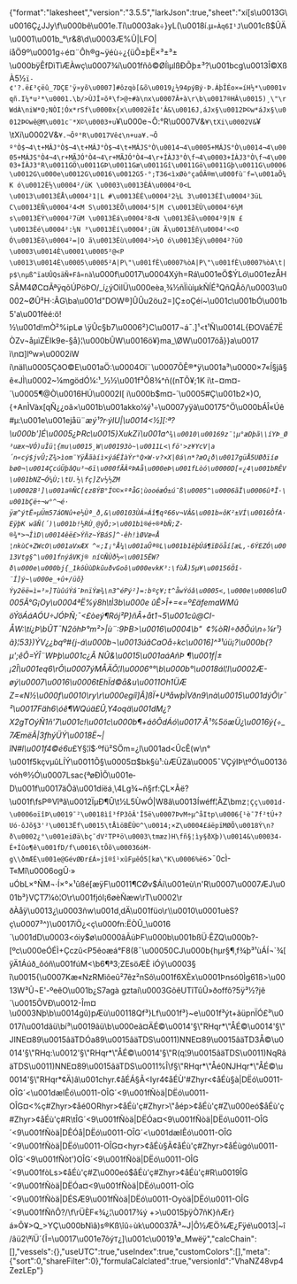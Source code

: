 {"format":"lakesheet","version":"3.5.5","larkJson":true,"sheet":"xí[s\u0013G\u0016Ç¿JJy\f\u000bê\u001e.Tí\u0003ak÷}yL(\u0018í.µ`»Àq6I¹J`\u001cß$ÛÄ\u0001\u001b_°\r&8\\d\u0003Æ%Û|LFO|íåÖ9º\u0001g÷é¤¨Ôh®g~ÿéù÷¿{üÕ±þË×³±³±\u000bÿÊfDìTìÆÀwç\u0007¾í\u001fñô©ØÍìµlßÐÕþ±³?\u001bcg\u0013Î©XßÀ5½`ï-¢'?.ë£³çëû_7DÇE'ÿ»yõ\u0007]#ôzqò[&õ\u0019¿½94pýBý·Þ.ÁþÎÉo×=íH½*\u0001vqñ.I¼*u²*\u0001.\b/>ÙJÎ¤õª\f>@÷#à\nx\u0007Â+à\r\b\u0017®HÂ\u0015)¸\"\rWdÀ\niW*O;NÒI¦Óx*rSf\u0000x{x\u0002ëÎ¢'Â&\u0016J,áJx§\u0012Þ©w*áJx§\u0012Þ©wê@M\u001c¨*X©\u0003+u`¥\u000e¬Ô:°R\u0007V&`¥\tXi\u0002V&`¥\tXi\u0002V&`¥.¬Ôº°R\u0017Vê¢\n+ua¥.¬Ôº°Ò$¬4\t+MÂJ°Ò$¬4\t+MÂJ°Ò$¬4\t+MÁJS°Ò\u0014¬4\u0005+MÁJS°Ò\u0014¬4\u0005+MÁJS°Ò4¬4\r+MÃJÓ°Ò4¬4\r+MÃJÓ°Ò4¬4\r+ÍÀJ3°Ò\f¬4\u0003+ÍÀJ3°Ò\f¬4\u0003+ÍÀJ3°R\u0011GÖ\u0011GÞ\u0011Gæ\u0011Gî\u0011Gö\u0011Gþ\u0011G\u0006\u0012G\u000e\u0012G\u0016\u0012G5·°;T36<ìxØò°çaÓÃ®m\u000fù¨f=\u001aÕ¼K ó\u0012È½\u0004²/üK \u0003\u0013ÈÁ\u0004²0<L \u0013\u0013ÈÅ\u0004²1|L #\u0013ÈÉ\u0004²2¼L 3\u0013ÈÍ\u0004²3üL C\u0013ÈÑ\u0004²4<M S\u0013ÈÕ\u0004²5|M c\u0013ÈÙ\u0004²6¼M s\u0013ÈÝ\u0004²7üM \u0013Èá\u0004²8<N \u0013Èå\u0004²9|N £\u0013Èé\u0004²:¼N ³\u0013Èí\u0004²;üN Ã\u0013Èñ\u0004²<<O Ó\u0013Èõ\u0004²=|O ã\u0013Èù\u0004²>¼O ó\u0013Èý\u0004²?üO \u0003\u0014È\u0001\u0005²@<P \u0013\u0014È\u0005\u0005²A|P\"\u001fÈ\u0007%òA|P\"\u001fÈ\u0007%òA\t|p$\nµß^ïaUÛQsäÑ+Fâ«nà`\u000f\u0017\u0004Xýh=Rá\u001eÖ$ÝLó\u001ezÅHSÂM4ØC¤ÃªÿqõÚPöÞO/_í¿ýOìlÜ\u000eèa¸¾½ñÏìùìµkÑÍÉ³QñQÂõ/\u0003\u0002~ØÛ²H·:ÂG\ba\u001d\"DOW®]ÛÛu2öu2=]Ç±oÇéí~\u001c\u001bÓ\u001b5'a\u001fèé:ö!½\u001d!mÒ²%ipLø \\ÿÛc§b7\u0006²}C\u0017¬á¯.]¹<t¹Ñ\u0014L{ÐOVãÉ7ËÒZv¬åµìZËIk9e-§­å}­¦\u000bÛW\u0016ö¥}ma_\\ØW\u0017öå}}a\u0017 ì\n¤]lºw»\u0002iW í\näI\u0005ÇðO©E\u001aÖ:\u0004Oï¨\u0007ÕÊ®*ÿ\u001a³\u0000×7«Í§jâ§ê«JÌ\u0002~¼mgödÓ¼­:¹_½½\u001f³Ô8¾^ñ((nTÕ¥;1K i\t$-¤%´\u0004¶@Ò\u0016HÚ\u0002I[ i\u000b$m¤-´\u0005¶@Ò\u0016HÚ\u0002I[ i\u000b$m¤-´\u0005#Ç\u001b2×)O,{+AnÌVàx[qÑ¿¿oã×\u001b\u001akko¼ý¹÷\u0007yÿà\u00175^Ö\u000bÁÎ«Úê#µ:\u001e\u001ejåü¨*æý¹?r·ýIU|\u0014<½][:ª?\u000b']É\u0005¿ÞRc\u0015}XukZï\u001a^`¾\u0010\u00169z¨¦µ°æDþã\\íYÞ_Ø³uæx¬VÓ)u­Îü¦{mu\u0015¸W\u00193ò~\u0011L<\fö'>z¥YcV|a´n«cý$jvÛ;Z¾>ìom¨YÿÅãàíì×ýáÉÌàÝr°Q×W·v?×X|0á\n*?æO¿ð\u0017güÅ5UØðïíøbø0¬\u0014ÇcúÜþâQu³¬6ï\u000fÃÂºÞAå\u000eÞ\u001fLòó\u0000D[«¿4\u001bRÊV\u001bNZ¬Ó¼Ù;\tU.½\fç]Zv½½ZM\u0002B¹]\u001a®ÑC[¢z8ÝB°Í©©×ºªåG¦ùooéæÓ±ú¯ß\u0005^\u0006ãÏ\u0006ûªÏ·\u001bÇë÷¬w°^­¬é·ÿæ^ýtË»µÜm57áONû+e½Ùª_ð,&\u00103ÙÁ»Áî¶qº66v¬VÂ&\u001b«ôK²±VÍ\u0016ÔfA·EÿþK wãÑ(´)\u001b!½RÙ¸@ýÕ;>\u001bì®é÷®ªbÑ;Z­­®¾*>¬ÎìD\u0014êë£>Ýñz~ÝBáS]^·êh!ìØVæ«Å¦nkùC+ZWcO\u001aVxÆX ^«;I¡°Å¼\u001aÛª®L\u001b1ëþÚá¶ïÐöåí[æL,-6ÝEZÓ\u0013Vtg§^\u001fnýâVKj® ní©ÑÙð½«\u0015ËW?ð\u000e\u000bj{_1kôÙùDkûuðvGoô\u000evkK³:\fùÅ)5µ¥\u00156Öî­¨Í]ý~\u000e_+û+/üõ}Ýy2ëë=ì=³»]TùûúÝá¯ÞnïÝæ¾\n3^éPý²]=:bºç¥;t^åwÝóâ\u0005<,\u000e\u0006`\u0005Ã°G¡Oy\u0004ªË%ý8h\tÌ3b\u000e ûÊ>Î+=«=º£_äfemaWMûöÝöÁáAÓU÷JÓÞÑ;¯<£òeý¶Rój²P}ñÂ+åt1¬5\u001cû@CI-ÅW:\tí¿Þ\bÛT¯N2õhÞ°m²>|ù¨:9ÞB>\u0016\u0004\b\"  ¢%òRI÷ððÕú\n÷¼r¹}ã}¦53})ÝV¿¿bqº#{j-á\u000b¬\u0013úâCaOå÷kc\u0016]^³¹úü¡?\u000b{?µ';êÕ=ÝÎ¨­WÞþ\u001c¿Ã *NÛ&\u0015\u001aáAñÞ ¶\u001f|±¡2Î\u001eq6\rÔ\u0007ýMÅÄÕ¦I\u0006°°\b\u000b°\u0018áI¦I\u0002Æ-øý\u0007\u0016\u0006tEhÏd©å&u\u0011Oh1ÜÆZ=«N½\u000f\u0010\ry\r\u000egíî]Â]ßÏ+UªåwþÌVðn9\nà\u0015\u001dýÕ\r¯²\u0017Fäh6*\\óê¶WQúä£Û,Y4oqä\u001dM¿?X2gTOýÑ1ñ'7\u001c!_\u001c\u000b¶+áôÕdÁó\u0017·Ã¹%5öæÜ¿\u0016ý{÷_7ÆmëÃ|3fhýÜÝ\u0018Ë~|îN#l\u001f4©é6u*£Y§¦î$·ºfü²SÖm=¿l\u001ad<ÛcÊ(w\n°\u001f5kçvµûLÍÝ\u0011Õ§\u0005¤$bk§ù¹:ùÆÜZã\u0005¯VÇýIÞ\tºÓ\u0013ôvóh®½Ó\u0007Lsac{ªøÐÌÕ\u001e­D\u001f\u0017äÕã\u001díëá¸\\4Lg¾~ñ§rf:ÇL×Ãë?\u001f\fsP®Vîªâ\u0012ÏµÐ¶Û\t½L5ÙwÓ|W8â\u0013Íwéff¦ÃZ\bmz`¦Çç\u001d­\u0006oïîÞ\u0019¯²\u0018ìî³fP3ôÂ'Î5ë\u0007ÞvM÷µ^åItp\u0006{¹è¯7f²tÚ+?Uó·ôJõ§3'²\u0013Ëf\u0015\tÅìöBËÙ©^\u0014;×Z\u0004£áëpïMØÕ\u0018Ý\n?ð\u0002¿°\u001eiØä\bç¯dV²TPªö\u0003\tmæz)H\fñ§¦ìy§ðXþ)\u0014&\u00034-É+Íûo¶ê\u001fD/f\u0016\tÔõ\u00036óM­g\\ðmÆÉ\u001e@GévØÐr£Á»jî®î¹xûFµêÓ5[kø\"K\u0006%ë6`>¯0cÌ-T«Mî\u0006ogÛ·»uÓbL×°ÑM¬·Í×°×¹ûßé[æÿF\u0011¶CØv$Ái\u001eù\n'R\u0007\u0007ÆJ\u001b³}VÇT7¼ò¦O\r\u001fjóI¡6øèÑæw\rT\u0002\r ðÀåÿ\u0013¿\u0003ñw\u001d¸dÄ\u001füo\r\\\u0010\u0001uèS?ç\u0007³^)\u0017ïÖ¿<ç\u000fn:ËÒÛ_\u0016´\u001dD\u0003<óìy$ø\u0000âÃúÞF\u000b\u001bßÜ·ÊZQ\u000b?-[ºc\u000eÓÉÌ+Çczû<P5êoæá°F8(8¯\u00050CJ\u000b{hµr§¶¸f¾þ³¹ùÁÍ¬`¾[ÿÄ1Áúð_ôóñ\u001fúM<\b6¶ª3;ZEsöÆÈ iÓý\u0003§î\u0015{\u0007Kæ«NzRMìôeû²7êz²nSô\u001f6XÈx\u0001Þnsó0Ìg61ß>\u0013W³Û¬E'-ºeêO\u001b¿S7agà gztaí\u0003GôêUTîTûÛ»ðoffô?5ÿ³½?jê´\u0015ÕVÐ\u0012-Îm¤\u0003Nþ\b\u0014gû)pÆù\u00118Qf³}Lf\u001f³}~e\u001f³ýt+ãüpnÏÓ£³\u0017í\u001dãü\bí³\u0019ãü\b\u000eã¤ÄÉ©\u0014'§\"RHqr*\"ÅÉ©\u0014'§\"JINE¤89\u0015âäTDÓa89\u0015âäTDS\u0011)NNE¤89\u0015âäTD3Å©\u0014'§\"RHq:\u0012'§\"RHqr*\"ÅÉ©\u0014'§\"R(q¦9\u0015âäTDS\u0011)NqRâäTDS\u0011)NNE¤89\u0015âäTDS\u0011%Î\f§\"RHqr*\"Åé0NJHqr*\"ÅÉ©\u0014'§\"RHqr*¢Ä)â\u001chyr.¢åÉÁ§Ã<Iyr4¢åÉÙ'#Zhyr<¢åÉù§à|DËó\u0011-OÎG´<\u001dæIÊó\u0011-OÎG´<9\u001fÑòä|DËó\u0011-OÎG¤<%ç#Zhyr>¢åé0ORhyr>¢åÉù'ç#Zhyr>\"åép>¢åÉù'ç#Z\u000eó$åÉù'ç#Zhyr>¢åÉù'ç#R\tÎG´<9\u001fÑòä|DËÓa¤<9\u001fÑòä|DËó\u0011-OÎG´<9\u001fÑòä|DÊÓå|DËó\u0011-OÎG´<\u001dæIÊó\u0011-OÎG´<9\u001fÑòä|DËó\u0011-OÎG¤<hyr>¢åÉù§Ã<Iyr>¢åÉù'ç#Zhyr>¢åÉùgó\u0011-OÎG´<9\u001fÑòt')OÎG´<9\u001fÑòä|DËó\u0011-OÎG´<9\u001fòLs>¢åÉù'ç#Z\u000eó$åÉù'ç#Zhyr>¢åÉù'ç#R\u0019ÎG´<9\u001fÑòä|DËÓa¤<9\u001fÑòä|DËó\u0011-OÎG´<9\u001fÑòä|DÉSÆ9\u001fÑòä|DËó\u0011-Oyòä|DËó\u0011-OÎG´<9\u001fÑñÔ?/\f\rÜÈF«¾¿¦\u0017¾ý +>\u0015þÿÒ7ñK}ñÆr}á»Ô¥>Q_>YÇ\u000bNìâ)s®Kß\\îû÷ùk\u00037Â³~J|Ô½ÆÖ¾Æ¿Fÿé\u0013|~î/âü2\\ªï­Ü´{Î=\u0017\u001e7ôý`T`¿]\u001c\u0019¹ø_Mwëÿ","calcChain":[],"vessels":{},"useUTC":true,"useIndex":true,"customColors":[],"meta":{"sort":0,"shareFilter":0},"formulaCalclated":true,"versionId":"VhaNZ48vp4ZezLEp"}